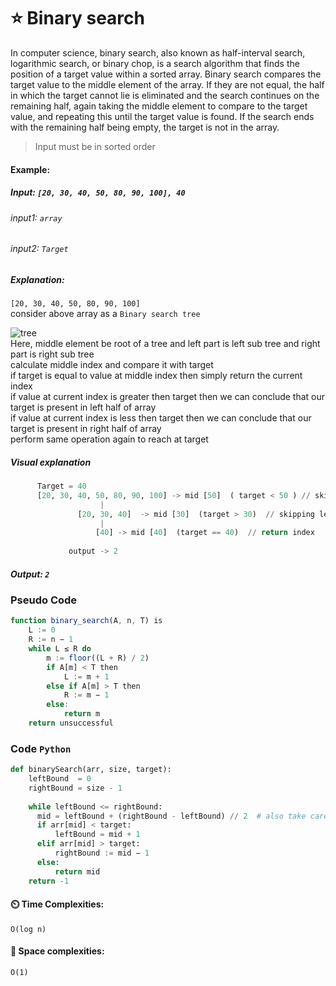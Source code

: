# ⭐ Binary search

In computer science, binary search, also known as half-interval search, logarithmic search, or binary chop, is a search algorithm that finds the position of a target value within a sorted array. Binary search compares the target value to the middle element of the array. If they are not equal, the half in which the target cannot lie is eliminated and the search continues on the remaining half, again taking the middle element to compare to the target value, and repeating this until the target value is found. If the search ends with the remaining half being empty, the target is not in the array.
> Input must be in sorted order
#### Example: 

##### Input: `[20, 30, 40, 50, 80, 90, 100], 40` 
###### input1: `array`
###### input2: `Target`

##### Explanation: 
`[20, 30, 40, 50, 80, 90, 100]`<br/>
consider above array as a `Binary search tree`

![tree](https://upload.wikimedia.org/wikipedia/commons/f/f4/Binary_search_example_tree.svg)<br/>
Here, middle element be root of a tree and left part is left sub tree and right part is right sub tree<br/>
calculate middle index and compare it with target<br/>
if target is equal to value at middle index then simply return the current index<br/>
if value at current index is greater then target then we can conclude that our target is present in left half of array<br/>
if value at current index is less then target then we can conclude that our target is present in right half of array<br/>
perform same operation again to reach at target<br/>

##### Visual explanation
```py
      Target = 40
      [20, 30, 40, 50, 80, 90, 100] -> mid [50]  ( target < 50 ) // skipping right half of array 
                    |          
               [20, 30, 40]  -> mid [30]  (target > 30)  // skipping left half of array
                    |
                   [40] -> mid [40]  (target == 40)  // return index
                   
             output -> 2
```



##### Output: `2`


### Pseudo Code
``` js
function binary_search(A, n, T) is
    L := 0
    R := n − 1
    while L ≤ R do
        m := floor((L + R) / 2)
        if A[m] < T then
            L := m + 1
        else if A[m] > T then
            R := m − 1
        else:
            return m
    return unsuccessful
```

### Code `Python`
``` py
def binarySearch(arr, size, target):
    leftBound  = 0
    rightBound = size - 1
    
    while leftBound <= rightBound:
      mid = leftBound + (rightBound - leftBound) // 2  # also take care of overflow situation
      if arr[mid] < target:
          leftBound = mid + 1
      elif arr[mid] > target:
          rightBound := mid − 1
      else:
          return mid
    return -1
```

#### ⏲️ Time Complexities:
`O(log n)`
<br/>
#### 👾 Space complexities:
`O(1)`
